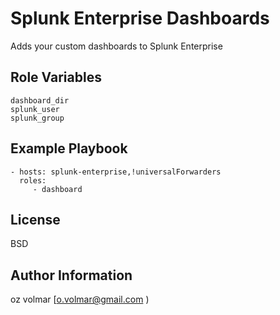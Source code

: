 Splunk Enterprise Dashboards
=========

Adds your custom dashboards to Splunk Enterprise


Role Variables
--------------
```
dashboard_dir
splunk_user 
splunk_group

```

Example Playbook
----------------

    - hosts: splunk-enterprise,!universalForwarders
      roles:
         - dashboard

License
-------

BSD

Author Information
------------------
oz volmar [o.volmar@gmail.com )